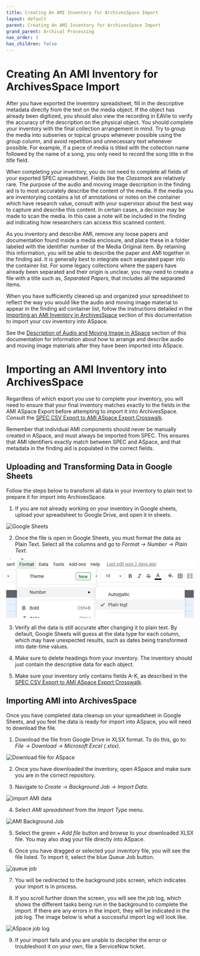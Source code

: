 ```yaml
---
title: Creating An AMI Inventory for ArchivesSpace Import
layout: default
parent: Creating An AMI Inventory for ArchivesSpace Import
grand_parent: Archival Processing
nav_order: 3
has_children: false
---
```

# Creating An AMI Inventory for ArchivesSpace Import
After you have exported the inventory spreadsheet, fill in the descriptive metadata directly from the text on the media object. If the object has already been digitized, you should also view the recording in EAVie to verify the accuracy of the description on the physical object. You should complete your inventory with the final collection arrangement in mind. Try to group the media into subseries or topical groups whenever possible using the _group_ column, and avoid repetition and unnecessary text whenever possible. For example, if a piece of media is titled with the collection name followed by the name of a song, you only need to record the song title in the _title_ field.

When completing your inventory, you do not need to complete all fields of your exported SPEC spreadsheet. Fields like the _Classmark_ are relatively rare. The purpose of the audio and moving image description in the finding aid is to most accurately describe the content of the media. If the media you are inventorying contains a lot of annotations or notes on the container which have research value, consult with your supervisor about the best way to capture and describe this content. In certain cases, a decision may be made to scan the media. In this case a note will be included in the finding aid indicating how researchers can access this scanned content.

As you inventory and describe AMI, remove any loose papers and documentation found inside a media enclosure, and place these in a folder labeled with the identifier number of the Media Original item. By retaining this information, you will be able to describe the paper and AMI together in the finding aid. It is generally best to integrate each separated paper into the container list. For some legacy collections where the papers have already been separated and their origin is unclear, you may need to create a file with a title such as, _Separated Papers_, that includes all the separated items. 

When you have sufficiently cleaned up and organized your spreadsheet to reflect the way you would like the audio and moving image material to appear in the finding aid container list, follow the instructions detailed in the [Importing an AMI Inventory in ArchivesSpace]() section of this documentation to import your csv inventory into ASpace. 

See the [Description of Audio and Moving Image in ASpace]() section of this documentation for information about how to arrange and describe audio and moving image materials after they have been imported into ASpace.

# **Importing an AMI Inventory into ArchivesSpace**
Regardless of which export you use to complete your inventory, you will need to ensure that your final inventory matches exactly to the fields in the AMI ASpace Export before attempting to import it into ArchivesSpace. Consult the [SPEC CSV Export to AMI ASpace Export Crosswalk](/Documents/SPEC_CSV_Export_to_AMI_ASpace_Export_Crosswalk.pdf).

Remember that individual AMI components should never be manually created in ASpace, and must always be imported from SPEC. This ensures that AMI identifiers exactly match between SPEC and ASpace, and that metadata in the finding aid is populated in the correct fields. 

## **Uploading and Transforming Data in Google Sheets**
Follow the steps below to transform all data in your inventory to plain text to prepare it for import into ArchivesSpace.

1. If you are not already working on your inventory in Google sheets, upload your spreadsheet to Google Drive, and open it in sheets.

![Google Sheets](/Images/49-google-sheets.jpg)

2. Once the file is open in Google Sheets, you must format the data as Plain Text. Select all the columns and go to _Format -> Number -> Plain Text_.

![save plain text](Images/50-save-plain-text.png)

3. Verify all the data is still accurate after changing it to plain text. By default, Google Sheets will guess at the data type for each column, which may have unexpected results, such as dates being transformed into date-time values. 

4. Make sure to delete headings from your inventory. The inventory should just contain the descriptive data for each object. 

5. Make sure your inventory only contains fields A-K, as described in the [SPEC CSV Export to AMI ASpace Export Crosswalk](/Documents/SPEC_CSV_Export_to_AMI_ASpace_Export_Crosswalk.pdf).

## **Importing AMI into ArchivesSpace**
Once you have completed data cleanup on your spreadsheet in Google Sheets, and you feel the data is ready for import into ASpace, you will need to download the file.

1. Download the file from Google Drive in XLSX format. To do this, go to: _File -> Download -> Microsoft Excel (.xlsx)_.

![Download file for ASpace](/Images/51-download-file-for-ASpace.jpg)

2. Once you have downloaded the inventory, open ASpace and make sure you are in the correct repository. 

3. Navigate to _Create -> Background Job -> Import Data_.

![import AMI data](/Images/52-import-AMI-data.jpg)

4. Select _AMI spreadsheet_ from the _Import Type_ menu.

![AMI Background Job](/Images/53-AMI-background-job.jpg)

5. Select the green _+ Add file_ button and browse to your downloaded XLSX file. You may also drag your file directly into ASpace.

6. Once you have dragged or selected your inventory file, you will see the file listed. To import it, select the blue Queue Job button.

![queue job](/Images/54-queue-job.jpg)

7. You will be redirected to the background jobs screen, which indicates your import is in process. 

8. If you scroll further down the screen, you will see the job log, which shows the different tasks being run in the background to complete the import. If there are any errors in the import, they will be indicated in the job log. The image below is what a successful import log will look like.

![ASpace job log](/Images/ASpace-job-log.jpg)

9. If your import fails and you are unable to decipher the error or troubleshoot it on your own, file a ServiceNow ticket.



